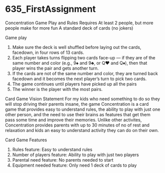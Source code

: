 # 635_FirstAssignment

Concentration Game Play and Rules
Requires
At least 2 people, but more people make for more fun
A standard deck of cards (no jokers)

Game play
1. Make sure the deck is well shuffled before laying out the cards, facedown, in four rows of 13 cards. 
2. Each player takes turns flipping two cards face-up — if they are of the same number and color (e.g., 9♠ and 9♣, or Q♥ and Q♦), then that player wins the pair and gets another turn. 
3. If the cards are not of the same number and color, they are turned back facedown and it becomes the next player’s turn to pick two cards. 
4. The game continues until players have picked up all the pairs
5. The winner is the player with the most pairs.

Card Game Vision Statement
For my kids who need something to do so they will stop driving their parents insane,
the game Concentration is a card game that
provides easy to understand rules, the ability to play with just one other person, 
and the need to use their brains as features that get them pass some time and improve
their memories.
Unlike other activites, Concentration provides parents with up to 30 minutes
of no of rest and relaxation and kids an easy to understand activity they can do on their own.

Card Game Features
1. Rules feature: Easy to understand rules
2. Number of players feature: Ability to play with just two players
3. Parental need feature: No parents needed to start
4. Equipment needed feature: Only need 1 deck of cards to play



